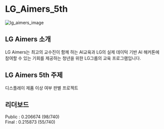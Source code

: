 # LG_Aimers_5th
![lg_aimers_image](https://github.com/user-attachments/assets/a4362bf3-6cc6-4b49-86d4-15d5c3c095b0)

## LG Aimers 소개
LG Aimers는 최고의 교수진이 함께 하는 AI교육과 LG의 실제 데이턱 기반 AI 해커톤에 참여할 수 있는 기회를 제공하는 청년을 위한 LG그룹의 교육 프로그램입니다.

## LG Aimers 5th 주제
디스플레이 제품 이상 여부 판별 프로젝트

## 리더보드
Public : 0.206674 (98/740) <br>
Final : 0.215873 (55/740)

